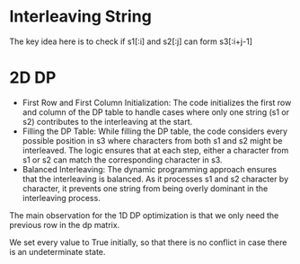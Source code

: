 # Interleaving String

The key idea here is to check if s1[:i] and s2[:j] can form s3[:i+j-1]

# 2D DP

- First Row and First Column Initialization: The code initializes the first row and column of the DP table to handle cases where only one string (s1 or s2) contributes to the interleaving at the start.
- Filling the DP Table: While filling the DP table, the code considers every possible position in s3 where characters from both s1 and s2 might be interleaved. The logic ensures that at each step, either a character from s1 or s2 can match the corresponding character in s3.
- Balanced Interleaving: The dynamic programming approach ensures that the interleaving is balanced. As it processes s1 and s2 character by character, it prevents one string from being overly dominant in the interleaving process.

The main observation for the 1D DP optimization is that we only need the previous row in the dp matrix.

We set every value to True initially, so that there is no conflict in case there is an undeterminate state.
